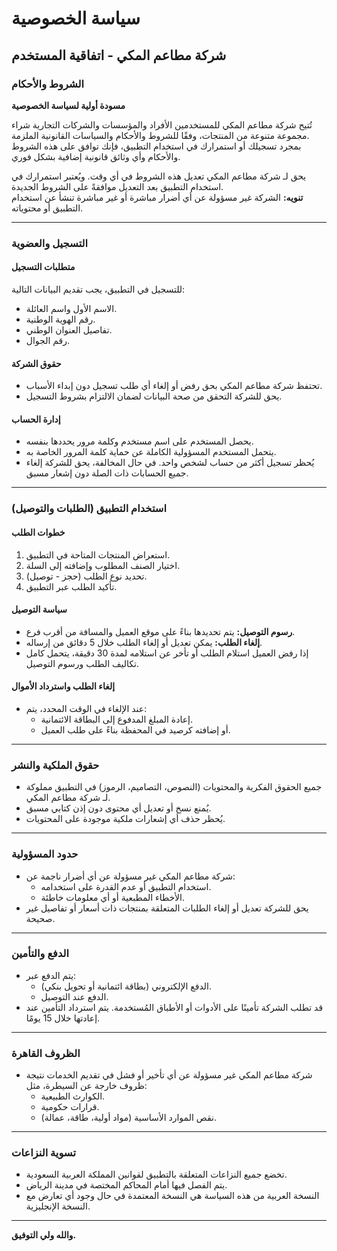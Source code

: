 # سياسة الخصوصية

## شركة مطاعم المكي - اتفاقية المستخدم

### الشروط والأحكام

**مسودة أولية لسياسة الخصوصية**

تُتيح شركة مطاعم المكي للمستخدمين الأفراد والمؤسسات والشركات التجارية شراء مجموعة متنوعة من المنتجات، وفقًا للشروط والأحكام والسياسات القانونية الملزمة.  
بمجرد تسجيلك أو استمرارك في استخدام التطبيق، فإنك توافق على هذه الشروط والأحكام وأي وثائق قانونية إضافية بشكل فوري.

يحق لـ شركة مطاعم المكي تعديل هذه الشروط في أي وقت. ويُعتبر استمرارك في استخدام التطبيق بعد التعديل موافقةً على الشروط الجديدة.  
**تنويه:** الشركة غير مسؤولة عن أي أضرار مباشرة أو غير مباشرة تنشأ عن استخدام التطبيق أو محتوياته.

---

### التسجيل والعضوية

#### متطلبات التسجيل

للتسجيل في التطبيق، يجب تقديم البيانات التالية:  
- الاسم الأول واسم العائلة.  
- رقم الهوية الوطنية.  
- تفاصيل العنوان الوطني.  
- رقم الجوال.

#### حقوق الشركة
- تحتفظ شركة مطاعم المكي بحق رفض أو إلغاء أي طلب تسجيل دون إبداء الأسباب.  
- يحق للشركة التحقق من صحة البيانات لضمان الالتزام بشروط التسجيل.

#### إدارة الحساب
- يحصل المستخدم على اسم مستخدم وكلمة مرور يحددها بنفسه.  
- يتحمل المستخدم المسؤولية الكاملة عن حماية كلمة المرور الخاصة به.  
- يُحظر تسجيل أكثر من حساب لشخص واحد. في حال المخالفة، يحق للشركة إلغاء جميع الحسابات ذات الصلة دون إشعار مسبق.

---

### استخدام التطبيق (الطلبات والتوصيل)

#### خطوات الطلب
1. استعراض المنتجات المتاحة في التطبيق.  
2. اختيار الصنف المطلوب وإضافته إلى السلة.  
3. تحديد نوع الطلب (حجز - توصيل).  
4. تأكيد الطلب عبر التطبيق.

#### سياسة التوصيل
- **رسوم التوصيل:** يتم تحديدها بناءً على موقع العميل والمسافة من أقرب فرع.  
- **إلغاء الطلب:** يمكن تعديل أو إلغاء الطلب خلال 5 دقائق من إرساله.  
- إذا رفض العميل استلام الطلب أو تأخر عن استلامه لمدة 30 دقيقة، يتحمل كامل تكاليف الطلب ورسوم التوصيل.

#### إلغاء الطلب واسترداد الأموال
- عند الإلغاء في الوقت المحدد، يتم:  
  - إعادة المبلغ المدفوع إلى البطاقة الائتمانية.  
  - أو إضافته كرصيد في المحفظة بناءً على طلب العميل.

---

### حقوق الملكية والنشر
- جميع الحقوق الفكرية والمحتويات (النصوص، التصاميم، الرموز) في التطبيق مملوكة لـ شركة مطاعم المكي.  
- يُمنع نسخ أو تعديل أي محتوى دون إذن كتابي مسبق.  
- يُحظر حذف أي إشعارات ملكية موجودة على المحتويات.

---

### حدود المسؤولية
- شركة مطاعم المكي غير مسؤولة عن أي أضرار ناجمة عن:  
  - استخدام التطبيق أو عدم القدرة على استخدامه.  
  - الأخطاء المطبعية أو أي معلومات خاطئة.  
- يحق للشركة تعديل أو إلغاء الطلبات المتعلقة بمنتجات ذات أسعار أو تفاصيل غير صحيحة.

---

### الدفع والتأمين
- يتم الدفع عبر:  
  - الدفع الإلكتروني (بطاقة ائتمانية أو تحويل بنكي).  
  - الدفع عند التوصيل.  
- قد تطلب الشركة تأمينًا على الأدوات أو الأطباق المُستخدمة. يتم استرداد التأمين عند إعادتها خلال 15 يومًا.

---

### الظروف القاهرة
- شركة مطاعم المكي غير مسؤولة عن أي تأخير أو فشل في تقديم الخدمات نتيجة ظروف خارجة عن السيطرة، مثل:  
  - الكوارث الطبيعية.  
  - قرارات حكومية.  
  - نقص الموارد الأساسية (مواد أولية، طاقة، عمالة).

---

### تسوية النزاعات
- تخضع جميع النزاعات المتعلقة بالتطبيق لقوانين المملكة العربية السعودية.  
- يتم الفصل فيها أمام المحاكم المختصة في مدينة الرياض.  
- النسخة العربية من هذه السياسة هي النسخة المعتمدة في حال وجود أي تعارض مع النسخة الإنجليزية.

---

**والله ولي التوفيق.**
